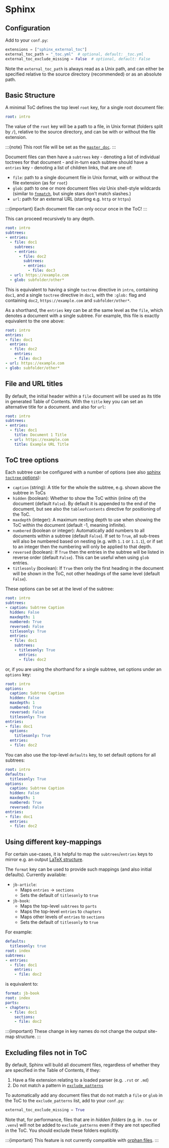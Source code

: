 # Sphinx

## Configuration

Add to your `conf.py`:

```python
extensions = ["sphinx_external_toc"]
external_toc_path = "_toc.yml"  # optional, default: _toc.yml
external_toc_exclude_missing = False  # optional, default: False
```

Note the `external_toc_path` is always read as a Unix path, and can either be specified relative to the source directory (recommended) or as an absolute path.

## Basic Structure

A minimal ToC defines the top level `root` key, for a single root document file:

```yaml
root: intro
```

The value of the `root` key will be a path to a file, in Unix format (folders split by `/`), relative to the source directory, and can be with or without the file extension.

:::{note}
This root file will be set as the [`master_doc`](https://www.sphinx-doc.org/en/master/usage/configuration.html#confval-master_doc).
:::

Document files can then have a `subtrees` key - denoting a list of individual toctrees for that document - and in-turn each subtree should have a `entries` key - denoting a list of children links, that are one of:

- `file`: path to a single document file in Unix format,  with or without the file extension (as for `root`)
- `glob`: path to one or more document files *via* Unix shell-style wildcards (similar to [`fnmatch`](https://docs.python.org/3/library/fnmatch.html), but single stars don't match slashes.)
- `url`: path for an external URL (starting e.g. `http` or `https`)

:::{important}
Each document file can only occur once in the ToC!
:::

This can proceed recursively to any depth.

```yaml
root: intro
subtrees:
- entries:
  - file: doc1
    subtrees:
    - entries:
      - file: doc2
        subtrees:
        - entries:
          - file: doc3
  - url: https://example.com
  - glob: subfolder/other*
```

This is equivalent to having a single `toctree` directive in `intro`, containing `doc1`,
and a single `toctree` directive in `doc1`, with the `:glob:` flag and containing `doc2`, `https://example.com` and `subfolder/other*`.

As a shorthand, the `entries` key can be at the same level as the `file`, which denotes a document with a single subtree.
For example, this file is exactly equivalent to the one above:

```yaml
root: intro
entries:
- file: doc1
  entries:
  - file: doc2
    entries:
    - file: doc3
- url: https://example.com
- glob: subfolder/other*
```

## File and URL titles

By default, the initial header within a `file` document will be used as its title in generated Table of Contents.
With the `title` key you can set an alternative title for a document. and also for `url`:

```yaml
root: intro
subtrees:
- entries:
  - file: doc1
    title: Document 1 Title
  - url: https://example.com
    title: Example URL Title
```

## ToC tree options

Each subtree can be configured with a number of options (see also [sphinx `toctree` options](https://www.sphinx-doc.org/en/master/usage/restructuredtext/directives.html#directive-toctree)):

- `caption` (string): A title for the whole the subtree, e.g. shown above the subtree in ToCs
- `hidden` (boolean): Whether to show the ToC within (inline of) the document (default `False`).
  By default it is appended to the end of the document, but see also the `tableofcontents` directive for positioning of the ToC.
- `maxdepth` (integer): A maximum nesting depth to use when showing the ToC within the document (default -1, meaning infinite).
- `numbered` (boolean or integer): Automatically add numbers to all documents within a subtree (default `False`).
  If set to `True`, all sub-trees will also be numbered based on nesting (e.g. with `1.1` or `1.1.1`),
  or if set to an integer then the numbering will only be applied to that depth.
- `reversed` (boolean): If `True` then the entries in the subtree will be listed in reverse order (default `False`).
  This can be useful when using `glob` entries.
- `titlesonly` (boolean): If `True` then only the first heading in the document will be shown in the ToC, not other headings of the same level (default `False`).

These options can be set at the level of the subtree:

```yaml
root: intro
subtrees:
- caption: Subtree Caption
  hidden: False
  maxdepth: 1
  numbered: True
  reversed: False
  titlesonly: True
  entries:
  - file: doc1
    subtrees:
    - titlesonly: True
      entries:
      - file: doc2
```

or, if you are using the shorthand for a single subtree, set options under an `options` key:

```yaml
root: intro
options:
  caption: Subtree Caption
  hidden: False
  maxdepth: 1
  numbered: True
  reversed: False
  titlesonly: True
entries:
- file: doc1
  options:
    titlesonly: True
  entries:
  - file: doc2
```

You can also use the top-level `defaults` key, to set default options for all subtrees:

```yaml
root: intro
defaults:
  titlesonly: True
options:
  caption: Subtree Caption
  hidden: False
  maxdepth: 1
  numbered: True
  reversed: False
entries:
- file: doc1
  entries:
  - file: doc2
```

## Using different key-mappings

For certain use-cases, it is helpful to map the `subtrees`/`entries` keys to mirror e.g. an output [LaTeX structure](https://www.overleaf.com/learn/latex/sections_and_chapters).

The `format` key can be used to provide such mappings (and also initial defaults).
Currently available:

- `jb-article`:
  - Maps `entries` -> `sections`
  - Sets the default of `titlesonly` to `true`
- `jb-book`:
  - Maps the top-level `subtrees` to `parts`
  - Maps the top-level `entries` to `chapters`
  - Maps other levels of `entries` to `sections`
  - Sets the default of `titlesonly` to `true`

For example:

```yaml
defaults:
  titlesonly: true
root: index
subtrees:
- entries:
  - file: doc1
    entries:
    - file: doc2
```

is equivalent to:

```yaml
format: jb-book
root: index
parts:
- chapters:
  - file: doc1
    sections:
    - file: doc2
```

:::{important}
These change in key names do not change the output site-map structure.
:::


## Excluding files not in ToC

By default, Sphinx will build all document files, regardless of whether they are specified in the Table of Contents, if they:

1. Have a file extension relating to a loaded parser (e.g. `.rst` or `.md`)
2. Do not match a pattern in [`exclude_patterns`](https://www.sphinx-doc.org/en/master/usage/configuration.html#confval-exclude_patterns)

To automatically add any document files that do not match a `file` or `glob` in the ToC to the `exclude_patterns` list, add to your `conf.py`:

```python
external_toc_exclude_missing = True
```

Note that, for performance, files that are in *hidden folders* (e.g. in `.tox` or `.venv`) will not be added to `exclude_patterns` even if they are not specified in the ToC.
You should exclude these folders explicitly.

:::{important}
This feature is not currently compatible with [orphan files](https://www.sphinx-doc.org/en/master/usage/restructuredtext/field-lists.html#metadata).
:::
